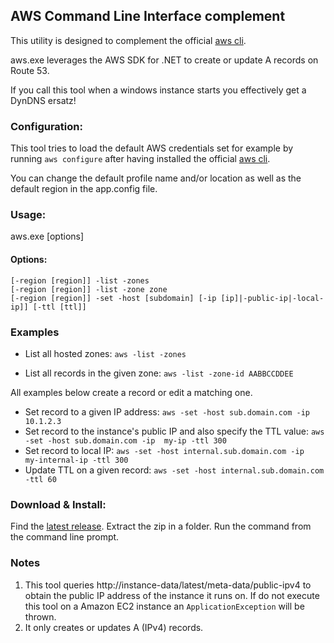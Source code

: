 ## AWS Command Line Interface complement

This utility is designed to complement the official [aws cli](http://aws.amazon.com/cli/).

aws.exe leverages the AWS SDK for .NET to create or update A records on Route 53.

If you call this tool when a windows instance starts you effectively get a DynDNS ersatz!

### Configuration:

This tool tries to load the default AWS credentials set for example by running `aws configure` after having installed the official [aws cli](http://aws.amazon.com/cli/).

You can change the default profile name and/or location as well as the default region in the app.config file.

### Usage:

aws.exe [options]
            
#### Options:
    
    [-region [region]] -list -zones
    [-region [region]] -list -zone zone
    [-region [region]] -set -host [subdomain] [-ip [ip]|-public-ip|-local-ip]] [-ttl [ttl]]

### Examples

- List all hosted zones:
    `aws -list -zones`

- List all records in the given zone:
    `aws -list -zone-id AABBCCDDEE`

All examples below create a record or edit a matching one.

- Set record to a given IP address: 
    `aws -set -host sub.domain.com -ip 10.1.2.3`
- Set record to the instance's public IP and also specify the TTL value: 
    `aws -set -host sub.domain.com -ip  my-ip -ttl 300`
- Set record to local IP: 
    `aws -set -host internal.sub.domain.com -ip  my-internal-ip -ttl 300`
- Update TTL on a given record: 
    `aws -set -host internal.sub.domain.com -ttl 60`

### Download & Install:

Find the [latest release](https://github.com/comsechq/aws-cli/releases).
Extract the zip in a folder.
Run the command from the command line prompt.

### Notes

1. This tool queries http://instance-data/latest/meta-data/public-ipv4 to obtain the public IP address of the instance it runs on. If do not execute this tool on a Amazon EC2 instance an `ApplicationException` will be thrown.
2. It only creates or updates A (IPv4) records.